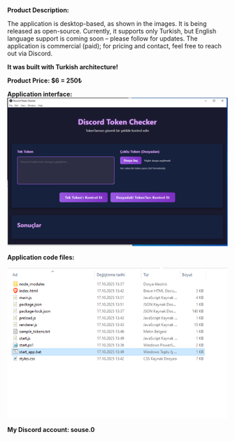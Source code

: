 
**Product Description:**

The application is desktop-based, as shown in the images. It is being released as open-source. Currently, it supports only Turkish, but English language support is coming soon – please follow for updates. The application is commercial (paid); for pricing and contact, feel free to reach out via Discord.

**It was built with Turkish architecture!**

**Product Price: $6 = 250₺**

**Application interface:**
![Application interface](token-checker.PNG)

<p>
  <b>
  Application code files:
  </b>
  
</p>

![Application code files](token-checker-dosyalar.PNG)

**My Discord account: souse.0**
